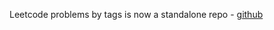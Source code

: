 Leetcode problems by tags is now a standalone repo - [github](https://github.com/an7one/leetcode-problems-by-tags-an7one)
